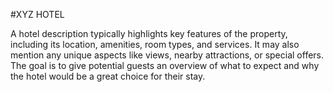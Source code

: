 #XYZ HOTEL


A hotel description typically highlights key features of the property, including its location, amenities, room types, and services. It may also mention any unique aspects like views, nearby attractions, or special offers. The goal is to give potential guests an overview of what to expect and why the hotel would be a great choice for their stay.
